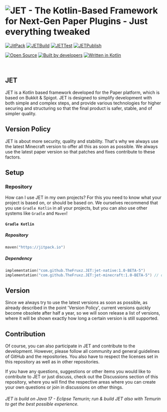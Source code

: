 # ![JET - The Kotlin-Based Framework for Next-Gen Paper Plugins - Just everything tweaked](https://user-images.githubusercontent.com/28064149/126283274-71633d1c-95ec-407d-ab71-c7db9e96a3d5.gif)

[![JitPack](https://jitpack.io/v/TheFruxz/JET.svg)](https://jitpack.io/#TheFruxz/JET)
[![JETBuild](https://github.com/TheFruxz/JET/actions/workflows/build-JET.yml/badge.svg)](https://github.com/TheFruxz/JET/actions/workflows/build-JET.yml)
[![JETTest](https://github.com/TheFruxz/JET/actions/workflows/test-JET.yml/badge.svg)](https://github.com/TheFruxz/JET/actions/workflows/test-JET.yml)
[![JETPublish](https://github.com/TheFruxz/JET/actions/workflows/publish-JET.yml/badge.svg)](https://github.com/TheFruxz/JET/actions/workflows/publish-JET.yml)

[![Open Source](https://forthebadge.com/images/badges/open-source.svg)](https://github.com/TheFruxz/JET/blob/main/LICENSE)
[![Built by developers](https://forthebadge.com/images/badges/built-by-developers.svg)](https://github.com/TheFruxz/JET/graphs/contributors)
[![Written in Kotlin](https://forthebadge.com/images/badges/makes-people-smile.svg)](https://github.com/JetBrains/kotlin)

<br>

## JET

JET is a Kotlin based framework developed for the Paper platform, which is based on Bukkit & Spigot.
JET is designed to simplify development with both simple and complex steps, and provide various technologies for higher securing and structuring so that the final product is safer, stable, and of simpler quality.

## Version Policy

JET is about more security, quality and stability. That's why we always use the latest Minecraft version to offer all this as soon as possible. We always use the latest paper version so that patches and fixes contribute to these factors.

## Setup

### Repository

How can I use JET in my own projects? For this you need to know what your project is based on, or should be based on.
We ourselves recommend that you use `Gradle Kotlin` in all your projects, but you can also use other systems like `Gradle` and `Maven`!

#### `Gradle Kotlin`
##### Repository 
```kotlin
maven("https://jitpack.io")
```

##### Dependency
```kotlin
implementation("com.github.TheFruxz.JET:jet-native:1.0-BETA-5")
implementation("com.github.TheFruxz.JET:jet-minecraft:1.0-BETA-5") // or additionally with JET-Minecraft
```

## Version

Since we always try to use the latest versions as soon as possible, as already described in the point 'Version Policy', current versions quickly become obsolete after half a year, so we will soon release a list of versions, where it will be shown exactly how long a certain version is still supported.

## Contribution

Of course, you can also participate in JET and contribute to the development. However, please follow all community and general guidelines of GitHub and the repositories. You also have to respect the licenses set in this repository as well as in other repositories.

If you have any questions, suggestions or other items you would like to contribute to JET or just discuss, check out the Discussions section of this repository, where you will find the respective areas where you can create your own questions or join in discussions on other things. 

###### JET is build on Java 17 - Eclipse Temurin; run & build JET also with Temurin to get the best possible experience.